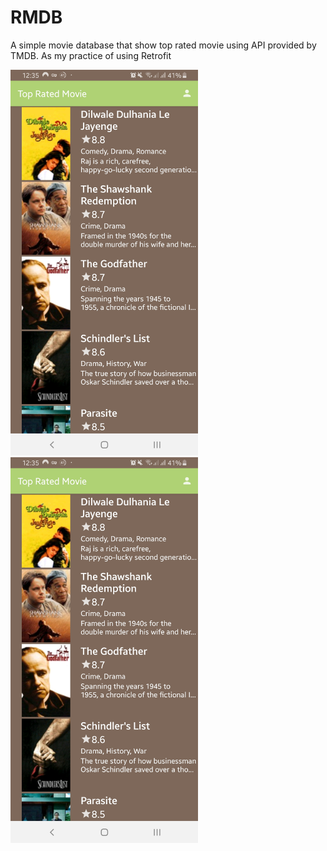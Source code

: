 # RMDB

A simple movie database that show top rated movie using API provided by TMDB.
As my practice of using Retrofit

<img src="website/screen01.jpg" width=300>
<img src="website/screen01.jpg" width=300>
